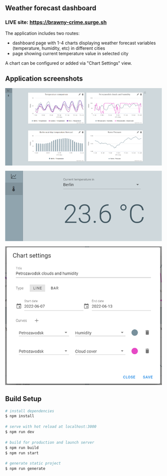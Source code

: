 ## Weather forecast dashboard


### LIVE site: https://brawny-crime.surge.sh

The application includes two routes:
* dashboard page with 1-4 charts displaying weather forecast variables (temperature, humidity, etc) in different cities
* page showing current temperature value in selected city

A chart can be configured or added via "Chart Settings" view.

## Application screenshots

![Dashboard](./screenshots/dashboard.png)

![Current temperature](./screenshots/current_temperature.png)

![Chart settings](./screenshots/chart_settings.png)

## Build Setup

```bash
# install dependencies
$ npm install

# serve with hot reload at localhost:3000
$ npm run dev

# build for production and launch server
$ npm run build
$ npm run start

# generate static project
$ npm run generate
```

